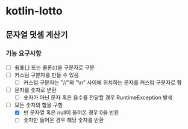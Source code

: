 # kotlin-lotto

## 문자열 덧셈 계산기

### 기능 요구사항

- [ ] 쉼표(,) 또는 콜론(:)을 구분자로 구분
- [ ] 커스텀 구분자를 만들 수 있음
  - [ ] 커스텀 구분자는 "//"와 "\n" 사이에 위치하는 문자를 커스텀 구분자로 함
- [ ] 문자를 숫자로 변환
  - [ ] 숫자가 아닌 문자 혹은 음수를 전달할 경우 RuntimeException 발생
- [ ] 모든 숫자의 합을 구함
  - [x] 빈 문자열 혹은 null이 들어온 경우 0을 반환
  - [ ] 숫자만 들어온 경우 해당 숫자를 반환